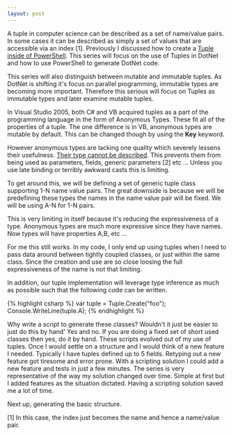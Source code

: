 ```yaml
---
layout: post
---
```

A tuple in computer science can be described as a set of name/value pairs.  In some cases it can be described as simply a set of values that are accessible via an index [1].  Previously I discussed how to create a [Tuple inside of PowerShell](http://blogs.msdn.com/jaredpar/archive/2007/11/29/tuples-in-powershell.aspx).  This series will focus on the use of Tuples in DotNet and how to use PowerShell to generate DotNet code.  

This series will also distinguish between mutable and immutable tuples.  As DotNet is shifting it's focus on parallel programming, immutable types are becoming more important.  Therefore this serious will focus on Tuples as immutable types and later examine mutable tuples.

In Visual Studio 2005, both C# and VB acquired tuples as a part of the programming language in the form of Anonymous Types.  These fit all of the properties of a tuple.  The one difference is in VB, anonymous types are mutable by default.  This can be changed though by using the **Key** keyword.

However anonymous types are lacking one quality which severely lessens their usefulness.  [Their type cannot be described](http://blogs.msdn.com/jaredpar/archive/2007/10/01/casting-to-an-anonymous-type.aspx).  This prevents them from being used as parameters, fields, generic parameters [2] etc ...  Unless you use late binding or terribly awkward casts this is limiting.

To get around this, we will be defining a set of generic tuple class supporting 1-N name value pairs.  The great downside is because we will be predefining these types the names in the name value pair will be fixed.  We will be using A-N for 1-N pairs.

This is very limiting in itself because it's reducing the expressiveness of a type.  Anonymous types are much more expressive since they have names.  Now types will have properties A,B, etc ...  

For me this still works.  In my code, I only end up using tuples when I need to pass data around between tightly coupled classes, or just within the same class.   Since the creation and use are so close loosing the full expressiveness of the name is not that limiting.

In addition, our tuple implementation will leverage type inference as much as possible such that the following code can be written.

{% highlight csharp %}
var tuple = Tuple.Create("foo");
Console.WriteLine(tuple.A);
{% endhighlight %}

Why write a script to generate these classes?  Wouldn't it just be easier to just do this by hand'  Yes and no.  If you are doing a fixed set of short used classes then yes, do it by hand.  These scripts evolved out of my use of tuples.  Once I would settle on a structure and I would think of a new feature I needed.  Typically I have tuples defined up to 5 fields.  Retyping out a new feature got tiresome and error prone.  With a scripting solution I could add a new feature and tests in just a few minutes.  The series is very representative of the way my solution changed over time.  Simple at first but I added features as the situation dictated.  Having a scripting solution saved me a lot of time.

Next up, generating the basic structure.

[1] In this case, the index just becomes the name and hence a name/value pair.

